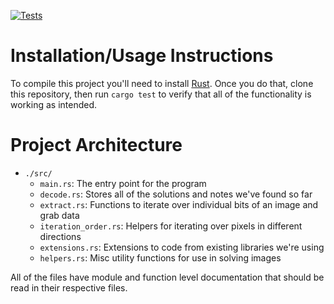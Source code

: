 [![Tests](https://github.com/jesselooney/cosc383-project4/actions/workflows/ci.yml/badge.svg)](https://github.com/jesselooney/cosc383-project4/actions/workflows/ci.yml)

# Installation/Usage Instructions

To compile this project you'll need to install [Rust](https://www.rust-lang.org/learn/get-started). Once you do that, clone this repository, then run `cargo test` to verify that all of the functionality is working as intended.

# Project Architecture

- `./src/`
  - `main.rs`: The entry point for the program
  - `decode.rs`: Stores all of the solutions and notes we've found so far
  - `extract.rs`: Functions to iterate over individual bits of an image and grab data
  - `iteration_order.rs`: Helpers for iterating over pixels in different directions
  - `extensions.rs`: Extensions to code from existing libraries we're using
  - `helpers.rs`: Misc utility functions for use in solving images

All of the files have module and function level documentation that should be read in their respective files.
